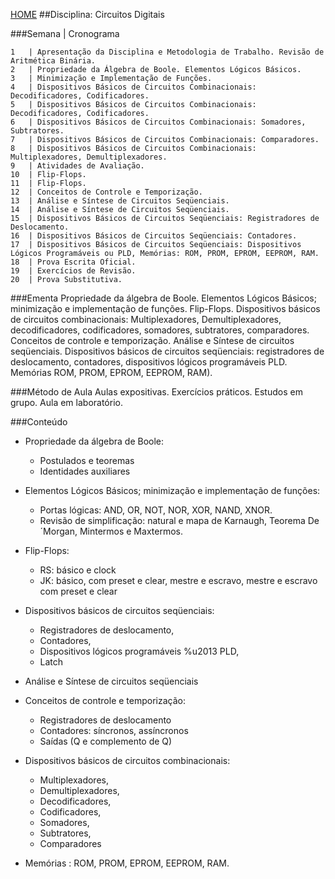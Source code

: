 [HOME](https://github.COM/Webschool-io/Ensino-Superior-de-Informatica-GRATUITO) 
##Disciplina: Circuitos Digitais

###Semana | Cronograma
```
1	| Apresentação da Disciplina e Metodologia de Trabalho. Revisão de Aritmética Binária.
2	| Propriedade da Álgebra de Boole. Elementos Lógicos Básicos.
3	| Minimização e Implementação de Funções.
4	| Dispositivos Básicos de Circuitos Combinacionais: Decodificadores, Codificadores.
5	| Dispositivos Básicos de Circuitos Combinacionais: Decodificadores, Codificadores.
6	| Dispositivos Básicos de Circuitos Combinacionais: Somadores, Subtratores.
7	| Dispositivos Básicos de Circuitos Combinacionais: Comparadores.
8	| Dispositivos Básicos de Circuitos Combinacionais: Multiplexadores, Demultiplexadores.
9	| Atividades de Avaliação.
10	| Flip-Flops.
11	| Flip-Flops.
12	| Conceitos de Controle e Temporização.
13	| Análise e Síntese de Circuitos Seqüenciais.
14	| Análise e Síntese de Circuitos Seqüenciais.
15	| Dispositivos Básicos de Circuitos Seqüenciais: Registradores de Deslocamento.
16	| Dispositivos Básicos de Circuitos Seqüenciais: Contadores.
17	| Dispositivos Básicos de Circuitos Seqüenciais: Dispositivos Lógicos Programáveis ou PLD, Memórias: ROM, PROM, EPROM, EEPROM, RAM.
18	| Prova Escrita Oficial.
19	| Exercícios de Revisão.
20	| Prova Substitutiva.

```
###Ementa
Propriedade da álgebra de Boole. Elementos Lógicos Básicos; minimização e implementação de funções. Flip-Flops. Dispositivos básicos de circuitos combinacionais: Multiplexadores, Demultiplexadores, decodificadores, codificadores, somadores, subtratores, comparadores. Conceitos de controle e temporização. Análise e Síntese de circuitos seqüenciais. Dispositivos básicos de circuitos seqüenciais: registradores de deslocamento, contadores, dispositivos lógicos programáveis PLD. Memórias ROM, PROM, EPROM, EEPROM, RAM).

###Método de Aula
Aulas expositivas. Exercícios práticos. Estudos em grupo. Aula em laboratório.

###Conteúdo
- Propriedade da álgebra de Boole:
  - Postulados e teoremas
  - Identidades auxiliares

- Elementos Lógicos Básicos; minimização e implementação de funções:
  - Portas lógicas: AND, OR, NOT, NOR, XOR, NAND, XNOR.
  - Revisão de simplificação: natural e mapa de Karnaugh, Teorema De´Morgan, Mintermos e Maxtermos.

- Flip-Flops:
  - RS: básico e clock
  - JK: básico, com preset e clear, mestre e escravo, mestre e escravo com preset e clear

- Dispositivos básicos de circuitos seqüenciais:
  - Registradores de deslocamento,
  - Contadores,
  - Dispositivos lógicos programáveis %u2013 PLD,
  - Latch

- Análise e Síntese de circuitos seqüenciais

- Conceitos de controle e temporização:
  - Registradores de deslocamento
  - Contadores: síncronos, assíncronos
  - Saídas (Q e complemento de Q)

- Dispositivos básicos de circuitos combinacionais:
  - Multiplexadores, 
  - Demultiplexadores, 
  - Decodificadores, 
  - Codificadores, 
  - Somadores, 
  - Subtratores, 
  - Comparadores

- Memórias : ROM, PROM, EPROM, EEPROM, RAM.
